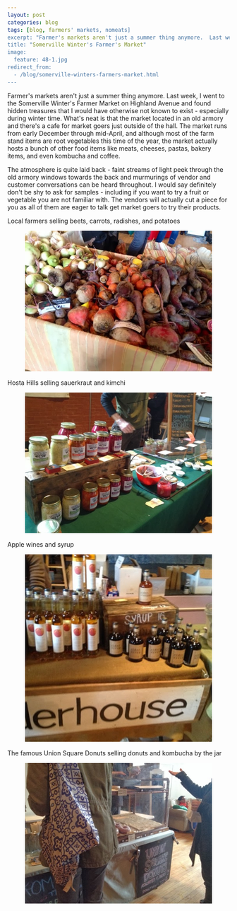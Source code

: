 ```yaml
---
layout: post
categories: blog
tags: [blog, farmers' markets, nomeats]
excerpt: "Farmer's markets aren't just a summer thing anymore.  Last week, I went to the Somerville Winter's Farmer Market on Highland Avenue and found hidden treasures that I would have otherwise not known to exist - especially during winter time.  What's neat is that the market located in an old armory and there's a cafe for market goers just outside of the hall."
title: "Somerville Winter's Farmer's Market"
image:
  feature: 48-1.jpg
redirect_from: 
  - /blog/somerville-winters-farmers-market.html
---
```


Farmer's markets aren't just a summer thing anymore.  Last week, I went to the Somerville Winter's Farmer Market on Highland Avenue and found hidden treasures that I would have otherwise not known to exist - especially during winter time.  What's neat is that the market located in an old armory and there's a cafe for market goers just outside of the hall.  The market runs from early December through mid-April, and although most of the farm stand items are root vegetables this time of the year, the market actually hosts a bunch of other food items like meats, cheeses, pastas, bakery items, and even kombucha and coffee.  

The atmosphere is quite laid back - faint streams of light peek through the old armory windows towards the back and murmurings of vendor and customer conversations can be heard throughout. I would say definitely don't be shy to ask for samples - including if you want to try a fruit or vegetable you are not familiar with.  The vendors will actually cut a piece for you as all of them are eager to talk get market goers to try their products.

Local farmers selling beets, carrots, radishes, and potatoes

<figure> <img src='/images/48-2.jpg'> </figure>

Hosta Hills selling sauerkraut and kimchi

<figure> <img src='/images/48-3.jpg'> </figure>

Apple wines and syrup

<figure> <img src='/images/48-4.jpg'> </figure>

The famous Union Square Donuts selling donuts and kombucha by the jar

<figure> <img src='/images/48-5.jpg'> </figure>